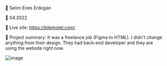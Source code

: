 🔷 Selim Enes Erdogan

🔷 04.2022

🔷 Live site: https://bilemotel.com/ 

🔷 Project summary: It was a freelance job (Figma to HTML). I didn't change anything from their design. They had back-end developer and they are using the website right now.

![image](https://user-images.githubusercontent.com/23125375/176995197-fa8500a1-688c-450b-ae25-3f168be7cf38.png)
